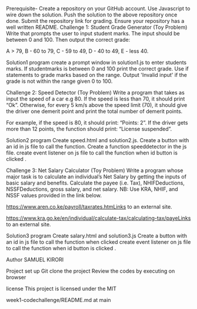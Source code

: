 Prerequisite-
Create a repository on your GitHub account.
Use Javascript to wire down the solution.
Push the solution to the above repository once done.
Submit the repository link for grading.
Ensure your repository has a well written README.
Challenge 1: Student Grade Generator (Toy Problem)
Write that prompts the user to input student marks. The input should be between 0 and 100. Then output the correct grade:

A > 79, B - 60 to 79, C - 59 to 49, D - 40 to 49, E - less 40.

Solution1 program
create a prompt window in solution1.js to enter students marks. If studentmarks is between 0 and 100 print the correct grade. Use if statements to grade marks based on the range. Output 'Invalid input' if the grade is not within the range given 0 to 100.

Challenge 2: Speed Detector (Toy Problem)
Write a program that takes as input the speed of a car e.g 80. If the speed is less than 70, it should print “Ok”. Otherwise, for every 5 km/s above the speed limit (70), it should give the driver one demerit point and print the total number of demerit points.

For example, if the speed is 80, it should print: “Points: 2”. If the driver gets more than 12 points, the function should print: “License suspended”.

Solution2 program
Create speed.html and solution2.js. Create a button with an id in js file to call the function. Create a function speeddetector in the js file. create event listener on js file to call the function when id button is clicked .

Challenge 3: Net Salary Calculator (Toy Problem)
Write a program whose major task is to calculate an individual’s Net Salary by getting the inputs of basic salary and benefits. Calculate the payee (i.e. Tax), NHIFDeductions, NSSFDeductions, gross salary, and net salary. NB: Use KRA, NHIF, and NSSF values provided in the link below.

https://www.aren.co.ke/payroll/taxrates.htmLinks to an external site.

https://www.kra.go.ke/en/individual/calculate-tax/calculating-tax/payeLinks to an external site.

Solution3 program
Create salary.html and solution3.js Create a button with an id in js file to call the function when clicked create event listener on js file to call the function when id button is clicked .

Author
SAMUEL KIRORI

Project set up
Git clone the project Review the codes by executing on browser

license
This project is licensed under the MIT

week1-codechallenge/README.md at main